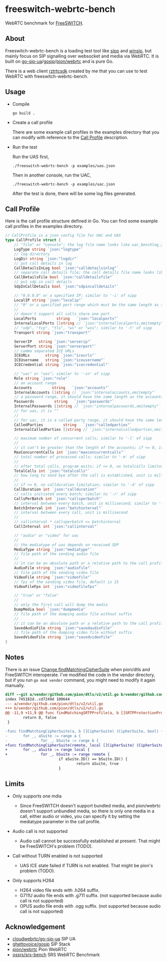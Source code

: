 # freeswitch-webrtc-bench

WebRTC benchmark for [FreeSWITCH](https://github.com/signalwire/freeswitch).

## About

Freeswitch-webrtc-bench is a loading test tool like [sipp](http://sipp.sourceforge.net/) and [winsip](http://www.touchstone-inc.com/winsip.php), but mainly focus on SIP signalling over websocket and media via WebRTC. It is built on [go-sip-ua](https://github.com/PieerePi/gosip/tree/rtc_bench)/[gosip](https://github.com/PieerePi/go-sip-ua/tree/rtc_bench)/[pion/webrtc](https://github.com/pion/webrtc) and is pure Go.

There is a web client [rztrtcsdk](https://github.com/PieerePi/rztrtcsdk/blob/master/sdk/sdkdemo.html) created by me that you can use to test WebRTC with freeswitch-webrtc-bench.

## Usage

- Compile

  `go build .`

- Create a call profile

  There are some example call profiles in the examples directory that you can modify with reference to the [Call Profile](#call-profile) description.

- Run the test

  Run the UAS first,

  `./freeswitch-webrtc-bench -p examples/uas.json`

  Then in another console, run the UAC,

  `./freeswitch-webrtc-bench -p examples/uac.json`

  After the test is done, there will be some log files generated.

## Call Profile

Here is the call profile structure defined in Go. You can find some example call profiles in the examples directory.

```Go
// CallProfile is a json config file for UAC and UAS
type CallProfile struct {
	// "file" or "console"; the log file name looks like uac_benchlog_202103261437.log
	LogType string `json:"logtype"`
	// log directory
	LogDir string `json:"logdir"`
	// put call details in log
	CallDetailsInLog bool `json:"calldetailsinlog"`
	// separate call details file; the call details file name looks like uac_calldetails_202103261437.json
	CallDetailsFile bool `json:"calldetailsfile"`
	// put sdp in call details
	SdpInCallDetails bool `json:"sdpincalldetails"`

	// "0.0.0.0" or a specified IP; similar to '-i' of sipp
	LocalIP string `json:"localip"`
	// "0" or a specified port range which must be the same length as the accounts; similar to '-p' of sipp
	//
	// doesn't support all calls share one port
	LocalPorts         string   `json:"localports"`
	InternalLocalPorts []string // `json:"internallocalports,omitempty"`
	// "udp", "tcp", "tls", "ws" or "wss"; similar to '-t' of sipp
	Transport string `json:"transport"`

	ServerIP   string `json:"serverip"`
	ServerPort string `json:"serverport"`
	// comma separated ICE URLs
	ICEURLs       string `json:"iceurls"`
	ICEUsername   string `json:"iceusername"`
	ICECredential string `json:"icecredential"`

	// "uac" or "uas"; similar to '-sn' of sipp
	Role string `json:"role"`
	// an account range
	Accounts         string   `json:"accounts"`
	InternalAccounts []string // `json:"internalaccounts,omitempty"`
	// a password range, it should have the same length as the accounts
	Passwords         string   `json:"passwords"`
	InternalPasswords []string // `json:"internalpasswords,omitempty"`
	// for uas, it is ""
	//
	// for uac, it is a called party range, it should have the same length as the accounts
	CalledParties         string   `json:"calledparties"`
	InternalCalledParties []string // `json:"internalcalledparties,omitempty"`

	// maximum number of concurrent calls; similar to '-l' of sipp
	//
	// it can't be greater than the length of the accounts; if <= 0, it will be set to the length of the accounts
	MaxConcurrentCalls int `json:"maxconcurrentcalls"`
	// total number of processed calls; similar to '-m' of sipp
	//
	// after total calls, program exits; if <= 0, no totalcalls limitation
	TotalCalls int `json:"totalcalls"`
	// how long to send bye after the call is established, unit is millisecond
	//
	// if <= 0, no callduration limitation; similar to '-d' of sipp
	CallDuration int `json:"callduration"`
	// calls initiated every batch; similar to '-r' of sipp
	CallsPerBatch int `json:"callsperbatch"`
	// interval between every batch, unit is millisecond; similar to '-rp' of sipp
	BatchInterval int `json:"batchinterval"`
	// interval between every call, unit is millisecond
	//
	// callinterval * callsperbatch <= batchinterval
	CallInterval int `json:"callinterval"`

	// "audio" or "video" for uac
	//
	// the mediatype of uas depends on received SDP
	MediaType string `json:"mediatype"`
	// file path of the sending audio file
	//
	// it can be an absolute path or a relative path to the call profile
	AudioFile string `json:"audiofile"`
	// file path of the sending video file
	VideoFile string `json:"videofile"`
	// fps of the sending video file, default is 15
	VideoFileFps int `json:"videofilefps"`

	// "true" or "false"
	//
	// only the first call will dump the media
	DumpMedia bool `json:"dumpmedia"`
	// file path of the dumping audio file without suffix
	//
	// it can be an absolute path or a relative path to the call profile
	SavedAudioFile string `json:"savedaudiofile"`
	// file path of the dumping video file without suffix
	SavedVideoFile string `json:"savedvideofile"`
}
```

## Notes

There is an issue [Change findMatchingCipherSuite](https://github.com/pion/dtls/pull/350) when pion/dtls and FreeSWITCH interoperate. I've modified the code in the vendor directory, but if you run `go mod vendor` command, you might need to modify it again manually.

```patch
diff --git a/vendor/github.com/pion/dtls/v2/util.go b/vendor/github.com/pion/dtls/v2/util.go
index 745182d..cd7249d 100644
--- a/vendor/github.com/pion/dtls/v2/util.go
+++ b/vendor/github.com/pion/dtls/v2/util.go
@@ -11,9 +11,9 @@ func findMatchingSRTPProfile(a, b []SRTPProtectionProfile) (SRTPProtectionProfil
        return 0, false
 }

-func findMatchingCipherSuite(a, b []CipherSuite) (CipherSuite, bool) { //nolint
-       for _, aSuite := range a {
-               for _, bSuite := range b {
+func findMatchingCipherSuite(remote, local []CipherSuite) (CipherSuite, bool) { //nolint
+       for _, aSuite := range local {
+               for _, bSuite := range remote {
                        if aSuite.ID() == bSuite.ID() {
                                return aSuite, true
                        }
```

## Limits

- Only supports one mdia
  - Since FreeSWITCH doesn't support bundled media, and pion/webrtc doesn't support unbundled media, so there is only one media in a call, either audio or video, you can specify it by setting the mediatype parameter in the call profile.

- Audio call is not supported
  - Audio call cannot be successfully established at present. That might be FreeSWITCH's problem (TODO).

- Call without TURN enabled is not supported
  - UAS ICE state failed if TURN is not enabled. That might be pion's problem (TODO).

- Only supports H264
  - H264 video file ends with .h264 suffix.
  - G711U audio file ends with .g711 suffix. (not supported because audio call is not supported)
  - OPUS audio file ends with .ogg suffix. (not supported because audio call is not supported)

## Acknowledgement

- [cloudwebrtc/go-sip-ua](https://github.com/cloudwebrtc/go-sip-ua) SIP UA
- [ghettovoice/gosip](https://github.com/ghettovoice/gosip) SIP Stack
- [pion/webrtc](https://github.com/pion/webrtc) Pion WebRTC
- [ossrs/srs-bench](https://github.com/ossrs/srs-bench/tree/feature/rtc) SRS WebRTC Benchmark
